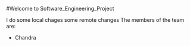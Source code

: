 #Welcome to  Software_Engineering_Project

I do some local chages
some remote changes
The members of the team are:
* Chandra
